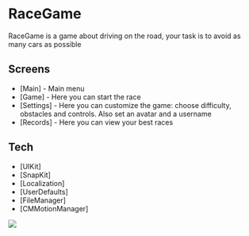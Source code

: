 # RaceGame

RaceGame is a game about driving on the road, your task is to avoid as many cars as possible

## Screens

- [Main] - Main menu
- [Game] - Here you can start the race
- [Settings] - Here you can customize the game: choose difficulty, obstacles and controls. Also set an avatar and a username
- [Records] - Here you can view your best races

## Tech

- [UIKit]
- [SnapKit]
- [Localization]
- [UserDefaults]
- [FileManager]
- [CMMotionManager]

![](https://github.com/alexandronischenko/RaceGame/blob/master/gameUsage.gif)
